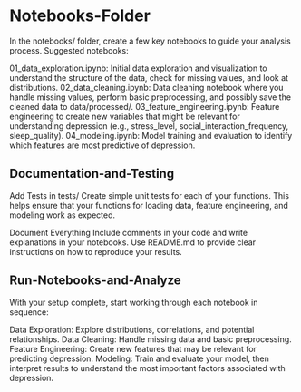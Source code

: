 # Notebooks-Folder

In the notebooks/ folder, create a few key notebooks to guide your analysis process. Suggested notebooks:

01_data_exploration.ipynb: Initial data exploration and visualization to understand the structure of the data, check for missing values, and look at distributions.
02_data_cleaning.ipynb: Data cleaning notebook where you handle missing values, perform basic preprocessing, and possibly save the cleaned data to data/processed/.
03_feature_engineering.ipynb: Feature engineering to create new variables that might be relevant for understanding depression (e.g., stress_level, social_interaction_frequency, sleep_quality).
04_modeling.ipynb: Model training and evaluation to identify which features are most predictive of depression.

## Documentation-and-Testing

Add Tests in tests/
Create simple unit tests for each of your functions. This helps ensure that your functions for loading data, feature engineering, and modeling work as expected.

Document Everything
Include comments in your code and write explanations in your notebooks. Use README.md to provide clear instructions on how to reproduce your results.

## Run-Notebooks-and-Analyze

With your setup complete, start working through each notebook in sequence:

Data Exploration: Explore distributions, correlations, and potential relationships.
Data Cleaning: Handle missing data and basic preprocessing.
Feature Engineering: Create new features that may be relevant for predicting depression.
Modeling: Train and evaluate your model, then interpret results to understand the most important factors associated with depression.
